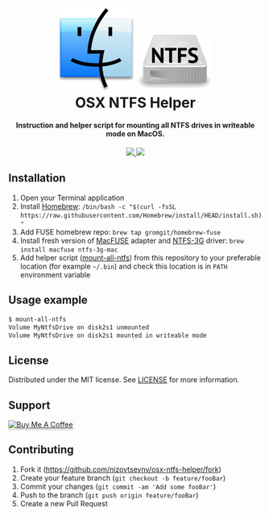 <h1 align="center">
  <br>
  <img src="https://github.com/nizovtsevnv/osx-ntfs-helper/raw/main/assets/osx.png" alt="MacOS" width="150"></a>
  <img src="https://github.com/nizovtsevnv/osx-ntfs-helper/raw/main/assets/ntfs.png" alt="MacOS" width="150"></a>
  <br>
  OSX NTFS Helper
  <br>
</h1>

<h4 align="center">Instruction and helper script for mounting all NTFS drives in writeable mode on MacOS.</h4>

<p align="center">
  <a href="https://saythanks.io/to/nizovtsevnv">
      <img src="https://img.shields.io/badge/SayThanks.io-%E2%98%BC-1EAEDB.svg">
  </a>
  <a href="https://buymeacoffee.com/nizovtsevnv">
    <img src="https://img.shields.io/badge/$-donate-ff69b4.svg?maxAge=2592000&amp;style=flat">
  </a>
</p>

## Installation

1. Open your Terminal application
2. Install [Homebrew](https://brew.sh/): `/bin/bash -c "$(curl -fsSL https://raw.githubusercontent.com/Homebrew/install/HEAD/install.sh)"`
3. Add FUSE homebrew repo: `brew tap gromgit/homebrew-fuse`
4. Install fresh version of [MacFUSE](https://github.com/osxfuse/osxfuse/wiki) adapter and [NTFS-3G](https://github.com/osxfuse/osxfuse/wiki/NTFS-3G) driver: `brew install macfuse ntfs-3g-mac`
5. Add helper script ([mount-all-ntfs](https://github.com/nizovtsevnv/osx-ntfs-helper/releases/download/v1.0/mount-all-ntfs)) from this repository to your preferable location (for example `~/.bin`) and check this location is in `PATH` environment variable

## Usage example

```
$ mount-all-ntfs
Volume MyNtfsDrive on disk2s1 unmounted
Volume MyNtfsDrive on disk2s1 mounted in writeable mode
```

## License

Distributed under the MIT license. See [LICENSE](https://github.com/nizovtsevnv/osx-ntfs-helper/raw/main/LICENSE) for more information.

## Support

<a href="https://www.buymeacoffee.com/nizovtsevnv" target="_blank"><img src="https://www.buymeacoffee.com/assets/img/custom_images/purple_img.png" alt="Buy Me A Coffee" style="height: 41px !important;width: 174px !important;box-shadow: 0px 3px 2px 0px rgba(190, 190, 190, 0.5) !important;-webkit-box-shadow: 0px 3px 2px 0px rgba(190, 190, 190, 0.5) !important;" ></a>

## Contributing

1. Fork it (<https://github.com/nizovtsevnv/osx-ntfs-helper/fork>)
2. Create your feature branch (`git checkout -b feature/fooBar`)
3. Commit your changes (`git commit -am 'Add some fooBar'`)
4. Push to the branch (`git push origin feature/fooBar`)
5. Create a new Pull Request
